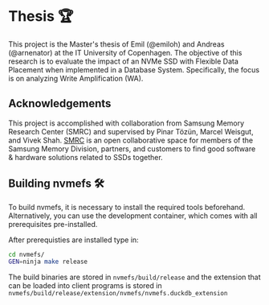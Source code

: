 # Thesis 🏆 

This project is the Master's thesis of Emil (@emiloh) and Andreas (@arnenator) at the IT University of Copenhagen. The objective of this research is to evaluate the impact of an NVMe SSD with Flexible Data Placement when implemented in a Database System. Specifically, the focus is on analyzing Write Amplification (WA).

## Acknowledgements

This project is accomplished with collaboration from Samsung Memory Research Center (SMRC) and supervised by Pinar Tözün, Marcel Weisgut, and Vivek Shah. [SMRC](https://smrc.biz.samsung.com/)  is an open collaborative space for members
of the Samsung Memory Division, partners, and customers to find good software & hardware solutions related to SSDs together.

## Building nvmefs 🛠️

To build nvmefs, it is necessary to install the required tools beforehand. Alternatively, you can use the development container, which comes with all prerequisites pre-installed.

After prerequisties are installed type in:

```bash
cd nvmefs/
GEN=ninja make release
```

The build binaries are stored in `nvmefs/build/release` and the extension that can be loaded into client programs is stored in `nvmefs/build/release/extension/nvmefs/nvmefs.duckdb_extension`
